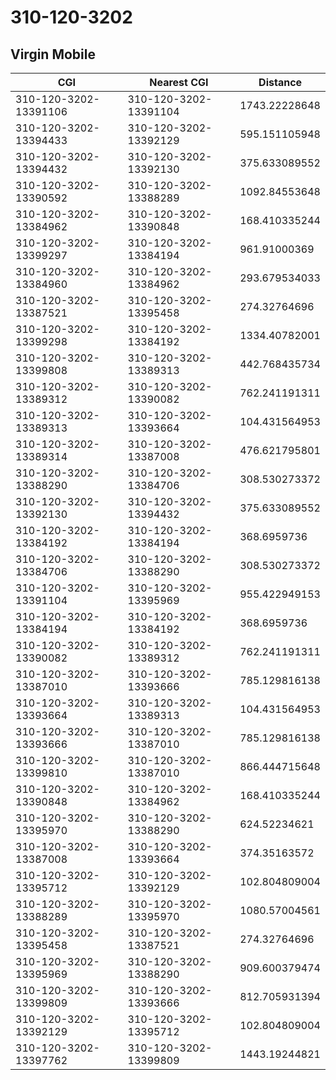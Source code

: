 # 310-120-3202
## Virgin Mobile


| CGI | Nearest CGI | Distance |
|-----|-------------|----------|
| 310-120-3202-13391106 | 310-120-3202-13391104 | 1743.22228648 |
| 310-120-3202-13394433 | 310-120-3202-13392129 | 595.151105948 |
| 310-120-3202-13394432 | 310-120-3202-13392130 | 375.633089552 |
| 310-120-3202-13390592 | 310-120-3202-13388289 | 1092.84553648 |
| 310-120-3202-13384962 | 310-120-3202-13390848 | 168.410335244 |
| 310-120-3202-13399297 | 310-120-3202-13384194 | 961.91000369 |
| 310-120-3202-13384960 | 310-120-3202-13384962 | 293.679534033 |
| 310-120-3202-13387521 | 310-120-3202-13395458 | 274.32764696 |
| 310-120-3202-13399298 | 310-120-3202-13384192 | 1334.40782001 |
| 310-120-3202-13399808 | 310-120-3202-13389313 | 442.768435734 |
| 310-120-3202-13389312 | 310-120-3202-13390082 | 762.241191311 |
| 310-120-3202-13389313 | 310-120-3202-13393664 | 104.431564953 |
| 310-120-3202-13389314 | 310-120-3202-13387008 | 476.621795801 |
| 310-120-3202-13388290 | 310-120-3202-13384706 | 308.530273372 |
| 310-120-3202-13392130 | 310-120-3202-13394432 | 375.633089552 |
| 310-120-3202-13384192 | 310-120-3202-13384194 | 368.6959736 |
| 310-120-3202-13384706 | 310-120-3202-13388290 | 308.530273372 |
| 310-120-3202-13391104 | 310-120-3202-13395969 | 955.422949153 |
| 310-120-3202-13384194 | 310-120-3202-13384192 | 368.6959736 |
| 310-120-3202-13390082 | 310-120-3202-13389312 | 762.241191311 |
| 310-120-3202-13387010 | 310-120-3202-13393666 | 785.129816138 |
| 310-120-3202-13393664 | 310-120-3202-13389313 | 104.431564953 |
| 310-120-3202-13393666 | 310-120-3202-13387010 | 785.129816138 |
| 310-120-3202-13399810 | 310-120-3202-13387010 | 866.444715648 |
| 310-120-3202-13390848 | 310-120-3202-13384962 | 168.410335244 |
| 310-120-3202-13395970 | 310-120-3202-13388290 | 624.52234621 |
| 310-120-3202-13387008 | 310-120-3202-13393664 | 374.35163572 |
| 310-120-3202-13395712 | 310-120-3202-13392129 | 102.804809004 |
| 310-120-3202-13388289 | 310-120-3202-13395970 | 1080.57004561 |
| 310-120-3202-13395458 | 310-120-3202-13387521 | 274.32764696 |
| 310-120-3202-13395969 | 310-120-3202-13388290 | 909.600379474 |
| 310-120-3202-13399809 | 310-120-3202-13393666 | 812.705931394 |
| 310-120-3202-13392129 | 310-120-3202-13395712 | 102.804809004 |
| 310-120-3202-13397762 | 310-120-3202-13399809 | 1443.19244821 |
